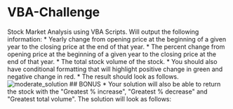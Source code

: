 # VBA-Challenge
Stock Market Analysis using VBA Scripts. Will output the following information:  * Yearly change from opening price at the beginning of a given year to the closing price at the end of that year.    * The percent change from opening price at the beginning of a given year to the closing price at the end of that year.    * The total stock volume of the stock.  * You should also have conditional formatting that will highlight positive change in green and negative change in red.  * The result should look as follows.  ![moderate_solution](Images/moderate_solution.png)  ## BONUS  * Your solution will also be able to return the stock with the "Greatest % increase", "Greatest % decrease" and "Greatest total volume". The solution will look as follows:
